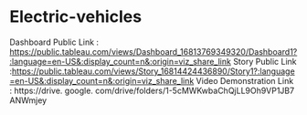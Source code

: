 # Electric-vehicles
Dashboard  Public Link :  https://public.tableau.com/views/Dashboard_16813769349320/Dashboard1?:language=en-US&:display_count=n&:origin=viz_share_link
Story Public Link :https://public.tableau.com/views/Story_16814424436890/Story1?:language=en-US&:display_count=n&:origin=viz_share_link
Video Demonstration Link : https://drive. google. com/drive/folders/1-5cMWKwbaChQjLL9Oh9VP1JB7 ANWmjey 
